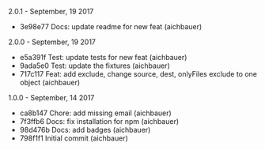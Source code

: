 2.0.1 - September, 19 2017

 * 3e98e77 Docs: update readme for new feat (aichbauer)

2.0.0 - September, 19 2017

 * e5a391f Test: update tests for new feat (aichbauer)
 * 9ada5e0 Test: update the fixtures (aichbauer)
 * 717c117 Feat: add exclude, change source, dest, onlyFiles exclude to one object (aichbauer)

1.0.0 - September, 14 2017

 * ca8b147 Chore: add missing email (aichbauer)
 * 7f3ffb6 Docs: fix installation for npm (aichbauer)
 * 98d476b Docs: add badges (aichbauer)
 * 798f1f1 Initial commit (aichbauer)

